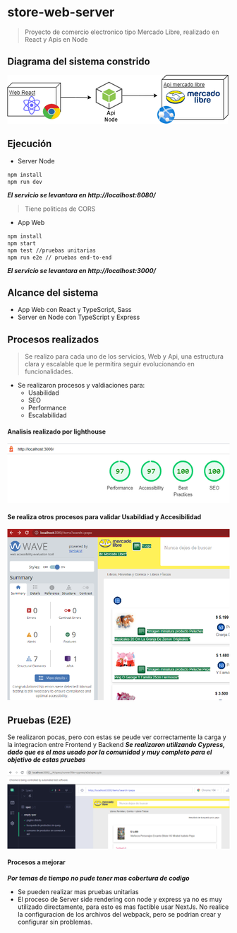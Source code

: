 # store-web-server
> Proyecto de comercio electronico tipo Mercado Libre, realizado en React y Apis en Node

## Diagrama del sistema constrido
![Diagrama del sistema](https://github.com/jarbol16/store-web-server/blob/main/imagenes/Digrama.png)

## Ejecución
- Server Node
```
npm install
npm run dev

```
***El servicio se levantara en http://localhost:8080/***
> Tiene politicas de CORS

- App Web
```
npm install
npm start
npm test //pruebas unitarias
npm run e2e // pruebas end-to-end
```
***El servicio se levantara en http://localhost:3000/***

## Alcance del sistema
- App Web con React y TypeScript, Sass
- Server en Node con TypeScript y Express

## Procesos realizados 
> Se realizo para cada uno de los servicios, Web y Api, una estructura clara y escalable que le permitira seguir evolucionando en funcionalidades. 
- Se realizaron procesos y valdiaciones para:
  - Usabilidad
  - SEO
  - Performance
  - Escalabilidad
#### Analisis realizado por lighthouse
![Imagen de lighthouse](https://github.com/jarbol16/store-web-server/blob/main/imagenes/Performance.PNG)

#### Se realiza otros procesos para validar Usabildiad y Accesibilidad
![Imagen de Usabilidad y Accesibilidad](https://github.com/jarbol16/store-web-server/blob/main/imagenes/Accesibilidad.PNG)


## Pruebas (E2E)
Se realizaron pocas, pero con estas se peude ver correctamente la carga y la integracion entre Frontend y Backend
***Se realizaron utilizando Cypress, dado que es el mas usado por la comunidad y muy completo para el objetivo de estas pruebas***

![Pruebas E2E](https://github.com/jarbol16/store-web-server/blob/main/imagenes/E2EByCypress.PNG)

#### Procesos a mejorar
***Por temas de tiempo no pude tener mas cobertura de codigo***
- Se pueden realizar mas pruebas unitarias
- El proceso de Server side rendering con node y express ya no es muy utilizado directamente, para esto es mas factible usar NextJs. No realice la configuracion de los archivos del webpack, pero se podrian crear y configurar sin problemas.


